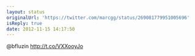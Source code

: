 ```yaml
---
layout: status
originalUrl: 'https://twitter.com/marcgg/status/269081779951005696'
isReply: true
date: 2012-11-15 14:17:50
---
```


@bfluzin http://t.co/VXXooyJo
